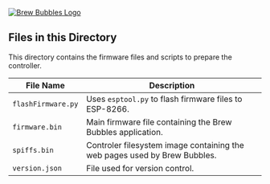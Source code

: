 [![Brew Bubbles Logo](https://i1.wp.com/www.brewbubbles.com/wp-content/uploads/2019/08/BB-full-logo.png "Brew Bubbles")](http://www.brewbubbles.com/)

## Files in this Directory

This directory contains the firmware files and scripts to prepare the controller.

**File Name**|**Description**
-----|-----
`flashFirmware.py`| Uses `esptool.py` to flash firmware files to ESP-8266.
`firmware.bin`| Main firmware file containing the Brew Bubbles application.
`spiffs.bin`| Controler filesystem image containing the web pages used by Brew Bubbles.
`version.json` | File used for version control.
